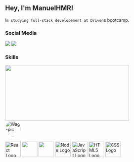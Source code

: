 ## Hey, I'm ManuelHMR!

I`m studying full-stack developement at Driven`s bootcamp.

<h3>Social Media</h3> 
<div> 
   <a href="https://www.linkedin.com/in/manuel-henrique-martins-rodrigues-5a1560138/" target="_blank"><img src="https://img.shields.io/badge/-LinkedIn-%230077B5?style=for-the-badge&logo=linkedin&logoColor=white" target="_blank"></a> 
  <a href="https://www.instagram.com/manuel.h.m.r/" target="_blank"><img src="https://img.shields.io/badge/-Instagram-%23E4405F?style=for-the-badge&logo=instagram&logoColor=white" target="_blank"></a>
</div>
<h3>Skills</h3>
<div >
  <img src="https://github-readme-stats.vercel.app/api/wakatime?username=ManuelHMR&theme=dark&show_icons=true&layout=default&langs_count=4" height="180px", width="400px" />
</div>
<img align="center" alt="Wag-pic" height="50" style="border-radius:50px;" src="https://www.codewars.com/users/ManuelHMR/badges/large">
<div style="display: inline_block"/> 
  <br>
  <img alt="React Logo" align="center" height="50" src="https://cdn.jsdelivr.net/gh/devicons/devicon/icons/react/react-original.svg"/>
  <img src="https://cdn.jsdelivr.net/gh/devicons/devicon/icons/postgresql/postgresql-plain.svg" height="50" align="center" />
  <img src="https://cdn.jsdelivr.net/gh/devicons/devicon/icons/mongodb/mongodb-original.svg" height="50" align="center" />
  <img alt="Node Logo" align="center" height="50" src="https://cdn.jsdelivr.net/gh/devicons/devicon/icons/nodejs/nodejs-original.svg"/>
  <img alt="JavaScript Logo" align="center" height="50" src="https://cdn.jsdelivr.net/gh/devicons/devicon/icons/javascript/javascript-original.svg"/>
  <img alt="HTML5 Logo" align="center" height="50" src="https://cdn.jsdelivr.net/gh/devicons/devicon/icons/html5/html5-original.svg"/>
  <img alt="CSS Logo" align="center" height="50" src="https://cdn.jsdelivr.net/gh/devicons/devicon/icons/css3/css3-original.svg"/>
</div>
